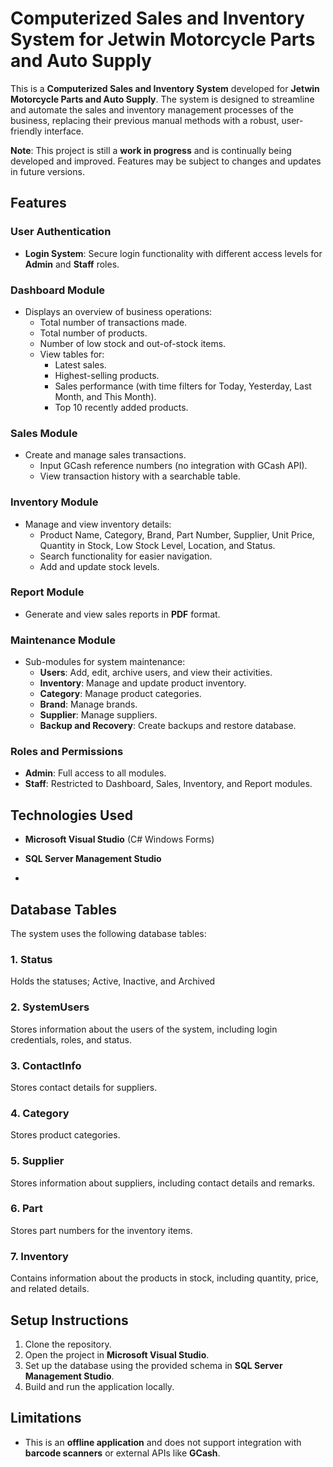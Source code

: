 # Computerized Sales and Inventory System for Jetwin Motorcycle Parts and Auto Supply

This is a **Computerized Sales and Inventory System** developed for **Jetwin Motorcycle Parts and Auto Supply**. The system is designed to streamline and automate the sales and inventory management processes of the business, replacing their previous manual methods with a robust, user-friendly interface.

**Note**: This project is still a **work in progress** and is continually being developed and improved. Features may be subject to changes and updates in future versions.


## Features

### User Authentication
- **Login System**: Secure login functionality with different access levels for **Admin** and **Staff** roles.

### Dashboard Module
- Displays an overview of business operations:
  - Total number of transactions made.
  - Total number of products.
  - Number of low stock and out-of-stock items.
  - View tables for:
    - Latest sales.
    - Highest-selling products.
    - Sales performance (with time filters for Today, Yesterday, Last Month, and This Month).
    - Top 10 recently added products.

### Sales Module
- Create and manage sales transactions.
  - Input GCash reference numbers (no integration with GCash API).
  - View transaction history with a searchable table.

### Inventory Module
- Manage and view inventory details:
  - Product Name, Category, Brand, Part Number, Supplier, Unit Price, Quantity in Stock, Low Stock Level, Location, and Status.
  - Search functionality for easier navigation.
  - Add and update stock levels.

### Report Module
- Generate and view sales reports in **PDF** format.

### Maintenance Module
- Sub-modules for system maintenance:
  - **Users**: Add, edit, archive users, and view their activities.
  - **Inventory**: Manage and update product inventory.
  - **Category**: Manage product categories.
  - **Brand**: Manage brands.
  - **Supplier**: Manage suppliers.
  - **Backup and Recovery**: Create backups and restore database.

### Roles and Permissions
- **Admin**: Full access to all modules.
- **Staff**: Restricted to Dashboard, Sales, Inventory, and Report modules.

## Technologies Used
- **Microsoft Visual Studio** (C# Windows Forms)
- **SQL Server Management Studio**

- 
## Database Tables

The system uses the following database tables:

### **1. Status**
Holds the statuses; Active, Inactive, and Archived
### **2. SystemUsers**
Stores information about the users of the system, including login credentials, roles, and status.
### **3. ContactInfo**
Stores contact details for suppliers.
### **4. Category**
Stores product categories.
### **5. Supplier**
Stores information about suppliers, including contact details and remarks.
### **6. Part**
Stores part numbers for the inventory items.
### **7. Inventory**
Contains information about the products in stock, including quantity, price, and related details.


## Setup Instructions

1. Clone the repository.
2. Open the project in **Microsoft Visual Studio**.
3. Set up the database using the provided schema in **SQL Server Management Studio**.
4. Build and run the application locally.

## Limitations
- This is an **offline application** and does not support integration with **barcode scanners** or external APIs like **GCash**.
